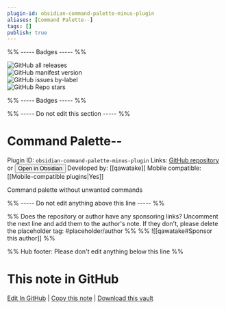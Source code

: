 ```yaml
---
plugin-id: obsidian-command-palette-minus-plugin
aliases: [Command Palette--]
tags: []
publish: true
---
```


%% ----- Badges ----- %%

![GitHub all releases](https://img.shields.io/github/downloads/qawatake/obsidian-command-palette-minus-plugin/total?color=573E7A&logo=github&style=for-the-badge)  
![GitHub manifest version](https://img.shields.io/github/manifest-json/v/qawatake/obsidian-command-palette-minus-plugin?color=573E7A&logo=github&style=for-the-badge)  
![GitHub issues by-label](https://img.shields.io/github/issues/qawatake/obsidian-command-palette-minus-plugin/help%20wanted?color=573E7A&logo=github&style=for-the-badge)  
![GitHub Repo stars](https://img.shields.io/github/stars/qawatake/obsidian-command-palette-minus-plugin?color=573E7A&logo=github&style=for-the-badge)

%% ----- Badges ----- %%

%% ----- Do not edit this section ----- %%

# Command Palette--

Plugin ID: `obsidian-command-palette-minus-plugin`
Links: [GitHub repository](https://github.com/qawatake/obsidian-command-palette-minus-plugin) or [<button id=HH>Open in Obsidian</button>](obsidian://show-plugin?id=obsidian-command-palette-minus-plugin)
Developed by: [[qawatake]]
Mobile compatible: [[Mobile-compatible plugins|Yes]]

Command palette without unwanted commands

%% ----- Do not edit anything above this line ----- %%

%% Does the repository or author have any sponsoring links? Uncomment the next line and add them to the author's note. If they don't, please delete the placeholder tag: #placeholder/author %%
%% ![[qawatake#Sponsor this author]] %%

%% Hub footer: Please don't edit anything below this line %%

# This note in GitHub

<span class="git-footer">[Edit In GitHub](https://github.dev/obsidian-community/obsidian-hub/blob/main/02%20-%20Community%20Expansions/02.05%20All%20Community%20Expansions/Plugins/obsidian-command-palette-minus-plugin.md "git-hub-edit-note") | [Copy this note](https://raw.githubusercontent.com/obsidian-community/obsidian-hub/main/02%20-%20Community%20Expansions/02.05%20All%20Community%20Expansions/Plugins/obsidian-command-palette-minus-plugin.md "git-hub-copy-note") | [Download this vault](https://github.com/obsidian-community/obsidian-hub/archive/refs/heads/main.zip "git-hub-download-vault") </span>

